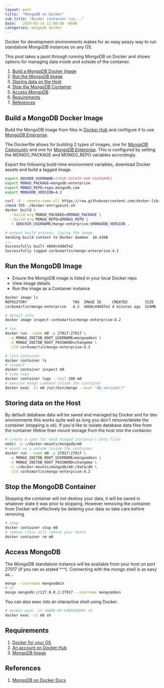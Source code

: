 ```yaml
---
layout: post
title:  "MongoDB on Docker"
sub_title: "docker container run..."
date:   2020-03-14 12:00:00 -0600
categories: mongodb docker
---
```


Docker for development environments makes for an easy peazy way to run standalone MongoDB instances on any OS.

This post takes a jaunt through running MongoDB on Docker and shows options for managing data inside and outside of the container.

1. [Build a MongoDB Docker Image](#build-a-mongodb-docker-image)
1. [Run the MongoDB Image](#run-the-mongodb-image)
1. [Storing data on the Host](#storing-data-on-the-host)
1. [Stop the MongoDB Container](#stop-the-mongodb-container)
1. [Access MongoDB](#access-mongodb)
1. [Requirements](#requirements)
1. [References](#references)

## Build a MongoDB Docker Image

Build the MongoDB image from files in [Docker Hub](https://hub.docker.com/_/mongo/) and configure it to use [MongoDB Enterprise](https://www.mongodb.com/download-center/enterprise).

The Dockerfile allows for building 2 types of images, one for [MongoDB Community](https://www.mongodb.com/download-center/community) and one for [MongoDB Enterprise](https://www.mongodb.com/download-center/enterprise).  This is configured by setting the MONGO_PACKAGE and MONGO_REPO variables accordingly.

Export the following build-time environment variables, download Docker assets and build a tagged image.

```bash
export DOCKER_USERNAME=[YOUR-DOCKER-HUB-USERNAME]
export MONGO_PACKAGE=mongodb-enterprise
export MONGO_REPO=repo.mongodb.com
export MONGODB_VERSION=4.2

curl -O --remote-name-all https://raw.githubusercontent.com/docker-library/mongo/master/$MONGODB_VERSION/{Dockerfile,docker-entrypoint.sh}
chmod 755 ./docker-entrypoint.sh
docker build \
  --build-arg MONGO_PACKAGE=$MONGO_PACKAGE \
  --build-arg MONGO_REPO=$MONGO_REPO \
  -t $DOCKER_USERNAME/mongo-enterprise:$MONGODB_VERSION .

# output build process, laying the image
Sending build context to Docker daemon  18.43kB
...
Successfully built 4660c448dfe2
Successfully tagged corbsmartin/mongo-enterprise:4.2
```

## Run the MongoDB Image

* Ensure the MongoDB image is listed in your local Docker repo
* View image details
* Run the image as a Container instance

```bash
docker image ls
REPOSITORY                     TAG  IMAGE ID     CREATED        SIZE
corbsmartin/mongo-enterprise   4.2  4660c448dfe2 4 minutes ago  524MB

# detail info
docker image inspect corbsmartin/mongo-enterprise:4.2

# run
docker run --name m0 -p 27017:27017 \
  -e MONGO_INITDB_ROOT_USERNAME=mongoadmin \
  -e MONGO_INITDB_ROOT_PASSWORD=changeme \
  -itd corbsmartin/mongo-enterprise:4.2

# list container
docker container ls
# inspect
docker container inspect m0
# view logs
docker container logs --tail 100 m0
# execute mongo command inside the container
docker exec -it m0 /usr/bin/mongo --eval "db.version()"
```

## Storing data on the Host

By default database data will be saved and managed by Docker and for dev environments this works quite well as long you don't remove/delete the container (stopping is ok).  If you'd like to isolate database data files from the container lifeline then mount storage from the host into the container.

```bash
# create a spot for each mongod instance's data files
mkdir -p ~/docker-mounts/mongodb/m0
# mount as a volume inside the container
docker run --name m0 -p 27017:27017 \
  -e MONGO_INITDB_ROOT_USERNAME=mongoadmin \
  -e MONGO_INITDB_ROOT_PASSWORD=changeme \
  -v ~/docker-mounts/mongodb/m0:/data/db \
  -itd corbsmartin/mongo-enterprise:4.2
```

## Stop the MongoDB Container

Stopping the container will not destroy your data, it will be saved in whatever state it was prior to stopping.  However removing the container from Docker will effectively be deleting your data so take care before removing.

```bash
# stop
docker container stop m0
# remove (this will remove your data)
docker container rm m0
```

## Access MongoDB

The MongoDB standalone instance will be available from your host on port 27017 (if you ran as stated ^^^).  Connecting with the mongo shell is as easy as...

```bash
mongo --username mongoadmin
# or
mongo mongodb://127.0.0.1:27017 --username mongoadmin
```

You can also exec into an interactive shell using Docker.

```bash
# docker exec -it <NAME-OF-CONTAINER> sh
docker exec -it m0 sh
```

## Requirements

1. [Docker for your OS](https://www.docker.com/products/docker-desktop)
2. [An account on Docker Hub](https://hub.docker.com/)
3. [MongoDB Image](https://hub.docker.com/_/mongo/)

## References

1. [MongoDB on Docker Docs](https://docs.mongodb.com/manual/tutorial/install-mongodb-enterprise-with-docker/)
